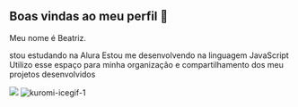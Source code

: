 ## Boas vindas ao meu perfil 💖
Meu nome é Beatriz.

stou estudando na Alura
Estou me desenvolvendo na linguagem JavaScript
Utilizo esse espaço para minha organização e compartilhamento dos meu projetos desenvolvidos

![](link)
![kuromi-icegif-1](https://github.com/user-attachments/assets/69b7fe01-b130-46f7-a99d-0dadaacc0ca6)
